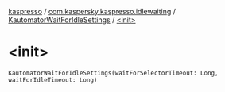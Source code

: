 [kaspresso](../../index.md) / [com.kaspersky.kaspresso.idlewaiting](../index.md) / [KautomatorWaitForIdleSettings](index.md) / [&lt;init&gt;](./-init-.md)

# &lt;init&gt;

`KautomatorWaitForIdleSettings(waitForSelectorTimeout: Long, waitForIdleTimeout: Long)`